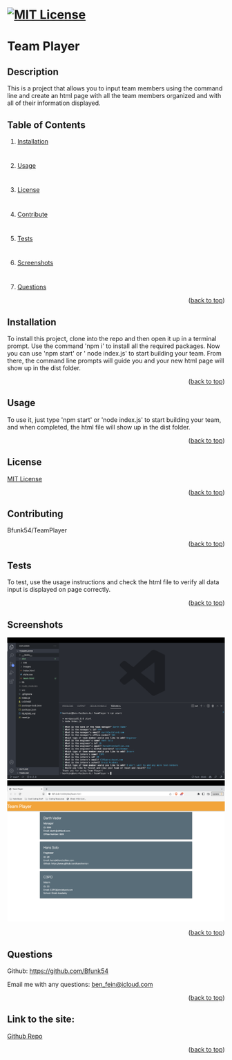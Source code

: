 # [![MIT License](https://img.shields.io/badge/License-MIT-yellow)](https://opensource.org/licenses/MIT)

# Team Player

## Description
This is a project that allows you to input team members using the command line and create an html page with all the team members organized and with all of their information displayed.

## Table of Contents
1. [Installation](#installation)
#
2. [Usage](#usage)
#
3. [License](#license)
#
4. [Contribute](#contributing)
#
5. [Tests](#tests)
#
6. [Screenshots](#screenshots)
#
7. [Questions](#questions)

<p align="right">(<a href="#mit-license">back to top</a>)</p>

## Installation
To install this project, clone into the repo and then open it up in a terminal prompt. Use the command 'npm i' to install all the required packages. Now you can use 'npm start' or ' node index.js' to start building your team. From there, the command line prompts will guide you and your new html page will show up in the dist folder.
<p align="right">(<a href="#mit-license">back to top</a>)</p>

## Usage
To use it, just type 'npm start' or 'node index.js' to start building your team, and when completed, the html file will show up in the dist folder.
<p align="right">(<a href="#mit-license">back to top</a>)</p>

## License
[MIT License](https://opensource.org/licenses/MIT)
<p align="right">(<a href="#mit-license">back to top</a>)</p>

## Contributing
Bfunk54/TeamPlayer
<p align="right">(<a href="#mit-license">back to top</a>)</p>

## Tests
To test, use the usage instructions and check the html file to verify all data input is displayed on page correctly.
<p align="right">(<a href="#mit-license">back to top</a>)</p>

## Screenshots
![](./dist/images/teamplayer1.png)
![](./dist/images/teamplayer2.png)
<p align="right">(<a href="mit-license">back to top</a>)</p>

## Questions
Github: https://github.com/Bfunk54

Email me with any questions: ben_fein@icloud.com
<p align="right">(<a href="#mit-license">back to top</a>)</p>

## Link to the site:
[Github Repo](https://github.com/Bfunk54/TeamPlayer)
<p align="right">(<a href="#mit-license">back to top</a>)</p>
